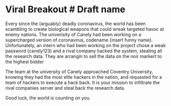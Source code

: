 # Viral Breakout    # Draft name

Every since the (arguably) deadly coronavirus, the world has been scambling to create biological weapons that could wreak targeted havoc at enemy nations. The univerisity of Canely had been working on a supercharged version of coronavirus, codename {insert funny name}. Unfortunately, an intern who had been working on the project chose a weak password (canely123) and a rival company hacked the system, stealing all the research data. They are arrangin to sell the data on the noir markert to the highest bidder

The team at the university of Canely approached Coventry University, knowing they had the most elite hackers in the nation, and requested for a team of hackers to execute a hack back. It is your mission to infiltrate the rival companies server and steal back the research data.

Good luck, the world is counting on you.





